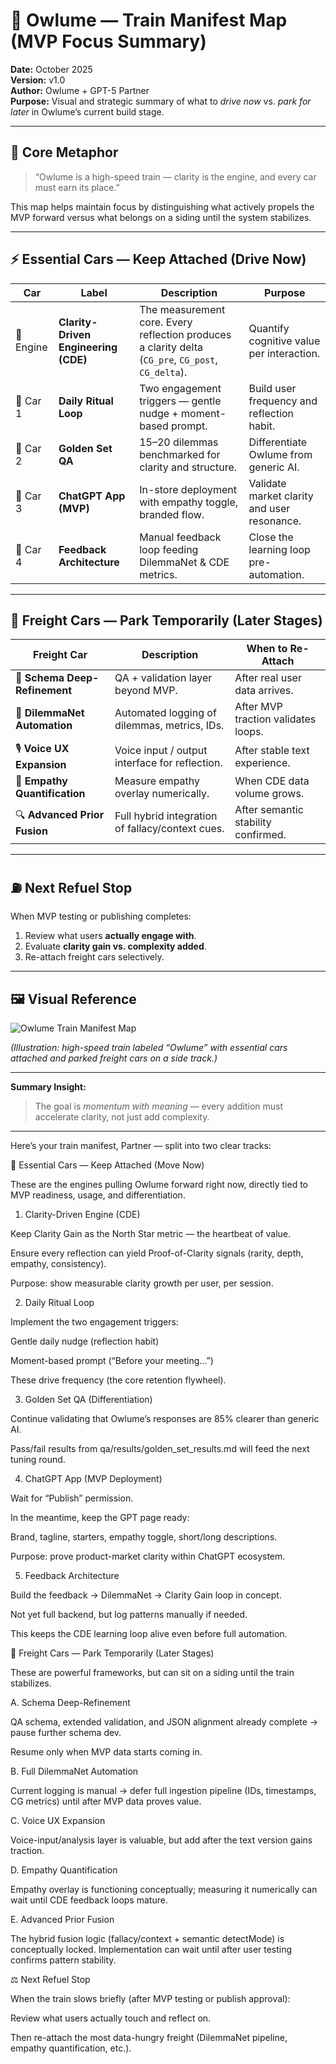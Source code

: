 
# 🦉 Owlume — Train Manifest Map (MVP Focus Summary)

**Date:** October 2025  
**Version:** v1.0  
**Author:** Owlume + GPT-5 Partner  
**Purpose:** Visual and strategic summary of what to *drive now* vs. *park for later* in Owlume’s current build stage.

---

## 🚂 Core Metaphor
> “Owlume is a high-speed train — clarity is the engine, and every car must earn its place.”

This map helps maintain focus by distinguishing what actively propels the MVP forward versus what belongs on a siding until the system stabilizes.

---

## ⚡ Essential Cars — Keep Attached (Drive Now)

| Car | Label | Description | Purpose |
|-----|--------|--------------|----------|
| 🧠 Engine | **Clarity-Driven Engineering (CDE)** | The measurement core. Every reflection produces a clarity delta (`CG_pre`, `CG_post`, `CG_delta`). | Quantify cognitive value per interaction. |
| 🚉 Car 1 | **Daily Ritual Loop** | Two engagement triggers — gentle nudge + moment-based prompt. | Build user frequency and reflection habit. |
| 🧭 Car 2 | **Golden Set QA** | 15–20 dilemmas benchmarked for clarity and structure. | Differentiate Owlume from generic AI. |
| 💬 Car 3 | **ChatGPT App (MVP)** | In-store deployment with empathy toggle, branded flow. | Validate market clarity and user resonance. |
| 🔁 Car 4 | **Feedback Architecture** | Manual feedback loop feeding DilemmaNet & CDE metrics. | Close the learning loop pre-automation. |

---

## 🛑 Freight Cars — Park Temporarily (Later Stages)

| Freight Car | Description | When to Re-Attach |
|--------------|-------------|-------------------|
| 🧾 **Schema Deep-Refinement** | QA + validation layer beyond MVP. | After real user data arrives. |
| 🧠 **DilemmaNet Automation** | Automated logging of dilemmas, metrics, IDs. | After MVP traction validates loops. |
| 🎙️ **Voice UX Expansion** | Voice input / output interface for reflection. | After stable text experience. |
| 💓 **Empathy Quantification** | Measure empathy overlay numerically. | When CDE data volume grows. |
| 🔍 **Advanced Prior Fusion** | Full hybrid integration of fallacy/context cues. | After semantic stability confirmed. |

---

## ⛽ Next Refuel Stop
When MVP testing or publishing completes:
1. Review what users **actually engage with**.
2. Evaluate **clarity gain vs. complexity added**.
3. Re-attach freight cars selectively.

---

## 🖼️ Visual Reference
![Owlume Train Manifest Map](./images/owlume_train_manifest_map.png)

*(Illustration: high-speed train labeled “Owlume” with essential cars attached and parked freight cars on a side track.)*

---

**Summary Insight:**  
> The goal is *momentum with meaning* — every addition must accelerate clarity, not just add complexity.

---






Here’s your train manifest, Partner — split into two clear tracks:

🚂 Essential Cars — Keep Attached (Move Now)

These are the engines pulling Owlume forward right now, directly tied to MVP readiness, usage, and differentiation.

1. Clarity-Driven Engine (CDE)

Keep Clarity Gain as the North Star metric — the heartbeat of value.

Ensure every reflection can yield Proof-of-Clarity signals (rarity, depth, empathy, consistency).

Purpose: show measurable clarity growth per user, per session.

2. Daily Ritual Loop

Implement the two engagement triggers:

Gentle daily nudge (reflection habit)

Moment-based prompt (“Before your meeting…”)

These drive frequency (the core retention flywheel).

3. Golden Set QA (Differentiation)

Continue validating that Owlume’s responses are 85% clearer than generic AI.

Pass/fail results from qa/results/golden_set_results.md will feed the next tuning round.

4. ChatGPT App (MVP Deployment)

Wait for “Publish” permission.

In the meantime, keep the GPT page ready:

Brand, tagline, starters, empathy toggle, short/long descriptions.

Purpose: prove product-market clarity within ChatGPT ecosystem.

5. Feedback Architecture

Build the feedback → DilemmaNet → Clarity Gain loop in concept.

Not yet full backend, but log patterns manually if needed.

This keeps the CDE learning loop alive even before full automation.

🚛 Freight Cars — Park Temporarily (Later Stages)

These are powerful frameworks, but can sit on a siding until the train stabilizes.

A. Schema Deep-Refinement

QA schema, extended validation, and JSON alignment already complete → pause further schema dev.

Resume only when MVP data starts coming in.

B. Full DilemmaNet Automation

Current logging is manual → defer full ingestion pipeline (IDs, timestamps, CG metrics) until after MVP data proves value.

C. Voice UX Expansion

Voice-input/analysis layer is valuable, but add after the text version gains traction.

D. Empathy Quantification

Empathy overlay is functioning conceptually; measuring it numerically can wait until CDE feedback loops mature.

E. Advanced Prior Fusion

The hybrid fusion logic (fallacy/context + semantic detectMode) is conceptually locked. Implementation can wait until after user testing confirms pattern stability.

⚖️ Next Refuel Stop

When the train slows briefly (after MVP testing or publish approval):

Review what users actually touch and reflect on.

Then re-attach the most data-hungry freight (DilemmaNet pipeline, empathy quantification, etc.).